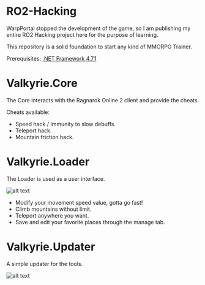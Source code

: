 # RO2-Hacking

WarpPortal stopped the development of the game, so I am publishing my entire RO2 Hacking project here for the purpose of learning.

This repository is a solid foundation to start any kind of MMORPG Trainer.

Prerequisites:
[.NET Framework 4.7.1](https://dotnet.microsoft.com/download/dotnet-framework-runtime/net471)

# Valkyrie.Core

The Core interacts with the Ragnarok Online 2 client and provide the cheats.

Cheats available:
- Speed hack / Immunity to slow debuffs.
- Teleport hack.
- Mountain friction hack.

# Valkyrie.Loader

The Loader is used as a user interface.

![alt text](https://i.imgur.com/9t9S9r1.png)

- Modify your movement speed value, gotta go fast!
- Climb mountains without limit.
- Teleport anywhere you want.
- Save and edit your favorite places through the manage tab.

# Valkyrie.Updater

A simple updater for the tools.

![alt text](https://i.imgur.com/YFgl8iK.png)
